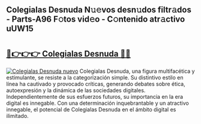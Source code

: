 ## Colegialas Desnuda N𝚞𝚎vos desn𝚞dos filtr𝚊dos - Parts-A96 F𝚘tos vid𝚎o - C𝚘ntenido atr𝚊ctivo uUW15

# <h2><a href="http://mb1y8r.tromn.icu/?c=Colegialas+Desnuda">🔗👉👉👉 Colegialas Desnuda 🔗🔗</a></h2>

[![Colegialas Desnuda nuevo](https://i.imgur.com/pEAQMta.gif)](http://mb1y8r.tromn.icu/?c=Colegialas+Desnuda)
Colegialas Desnuda, una figura multifacética y estimulante, se resiste a la categorización simple. Su distintivo estilo en línea ha cautivado y provocado críticas, generando debates sobre ética, autoexpresión y la dinámica de las sociedades digitales. Independientemente de sus esfuerzos futuros, su importancia en la era digital es innegable. Con una determinación inquebrantable y un atractivo innegable, el potencial de Colegialas Desnuda en el ámbito digital es ilimitado.
